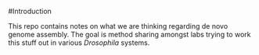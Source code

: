 #Introduction

This repo contains notes on what we are thinking regarding de novo genome assembly.  The goal is method sharing amongst labs trying to work this stuff out in various _Drosophila_ systems.